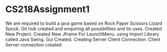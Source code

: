 # CS218Assignment1
We are required to build a java game based on Rock Paper Scissors Lizard Spock.
Git hub created and enquiring all possibilities and its uses.
Created New Project.
Created New Jframe For LaunchMenu.
using Import Library called Java Swing.
Gui Created.
Creating Server Client Connection.
Client Server connection created.



